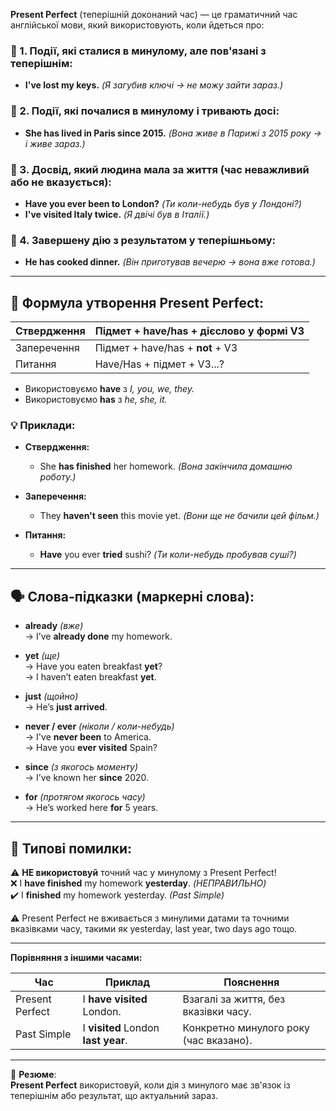 ﻿**Present Perfect** (теперішній доконаний час) — це граматичний час англійської мови, який використовують, коли йдеться про:

### 📌 1. Події, які сталися в минулому, але пов'язані з теперішнім:
- **I've lost my keys.** *(Я загубив ключі → не можу зайти зараз.)*

### 📌 2. Події, які почалися в минулому і тривають досі:
- **She has lived in Paris since 2015.** *(Вона живе в Парижі з 2015 року → і живе зараз.)*

### 📌 3. Досвід, який людина мала за життя (час неважливий або не вказується):
- **Have you ever been to London?** *(Ти коли-небудь був у Лондоні?)*  
- **I've visited Italy twice.** *(Я двічі був в Італії.)*

### 📌 4. Завершену дію з результатом у теперішньому:
- **He has cooked dinner.** *(Він приготував вечерю → вона вже готова.)*

---

## 🔖 Формула утворення Present Perfect:

| Ствердження | Підмет + have/has + дієслово у формі V3 |
|-------------|-----------------------------------------|
| Заперечення | Підмет + have/has + **not** + V3        |
| Питання     | Have/Has + підмет + V3...?              |

- Використовуємо **have** з *I, you, we, they.*
- Використовуємо **has** з *he, she, it.*

### 💡 Приклади:

- **Ствердження:**
  - She **has finished** her homework. *(Вона закінчила домашню роботу.)*
  
- **Заперечення:**
  - They **haven't seen** this movie yet. *(Вони ще не бачили цей фільм.)*
  
- **Питання:**
  - **Have** you ever **tried** sushi? *(Ти коли-небудь пробував суші?)*

---

## 🗣️ Слова-підказки (маркерні слова):

- **already** *(вже)*  
  → I’ve **already done** my homework.
  
- **yet** *(ще)*  
  → Have you eaten breakfast **yet**?  
  → I haven’t eaten breakfast **yet**.

- **just** *(щойно)*  
  → He’s **just arrived**.

- **never / ever** *(ніколи / коли-небудь)*  
  → I've **never been** to America.  
  → Have you **ever visited** Spain?

- **since** *(з якогось моменту)*  
  → I’ve known her **since** 2020.

- **for** *(протягом якогось часу)*  
  → He’s worked here **for** 5 years.

---

## 🔔 Типові помилки:

⚠️ **НЕ використовуй** точний час у минулому з Present Perfect!  
❌ I **have finished** my homework **yesterday**. *(НЕПРАВИЛЬНО)*  
✔️ I **finished** my homework yesterday. *(Past Simple)*  

⚠️ Present Perfect не вживається з минулими датами та точними вказівками часу, такими як yesterday, last year, two days ago тощо.

---

**Порівняння з іншими часами:**

| Час            | Приклад                                   | Пояснення                                   |
|----------------|-------------------------------------------|---------------------------------------------|
| Present Perfect| I **have visited** London.                | Взагалі за життя, без вказівки часу.        |
| Past Simple    | I **visited** London **last year**.       | Конкретно минулого року (час вказано).      |

---

📌 **Резюме**:  
**Present Perfect** використовуй, коли дія з минулого має зв'язок із теперішнім або результат, що актуальний зараз.